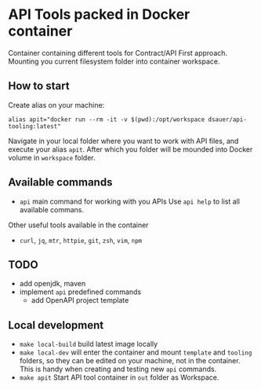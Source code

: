 # API Tools packed in Docker container

Container containing different tools for Contract/API First approach.
Mounting you current filesystem folder into container workspace.

## How to start

Create alias on your machine:
```
alias apit="docker run --rm -it -v $(pwd):/opt/workspace dsauer/api-tooling:latest"
```

Navigate in your local folder where you want to work with API files, and execute your alias `apit`.
After which you folder will be mounded into Docker volume in `workspace` folder.

## Available commands 


- `api` main command for working with you APIs
  Use `api help` to list all available commans.

Other useful tools available in the container
- `curl`, `jq`, `mtr`, `httpie`, `git`, `zsh`, `vim`, `npm`


## TODO
- add openjdk, maven
- implement `api` predefined commands
  - add OpenAPI project template

## Local development

- `make local-build` build latest image locally
- `make local-dev` will enter the container and mount `template` and `tooling` folders, 
   so they can be edited on your machine, not in the container.
   This is handy when creating and testing new `api` commands. 
- `make apit` Start API tool container in `out` folder as Workspace.

   